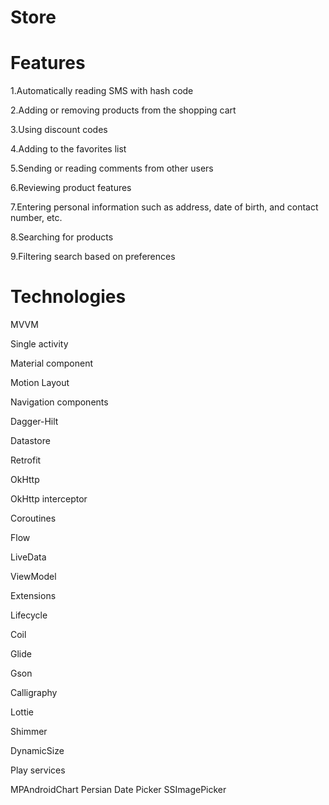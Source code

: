 # Store



# Features   

1.Automatically reading SMS with hash code

2.Adding or removing products from the shopping cart

3.Using discount codes

4.Adding to the favorites list

5.Sending or reading comments from other users

6.Reviewing product features

7.Entering personal information such as address, date of birth, and contact number, etc.

8.Searching for products

9.Filtering search based on preferences



# Technologies

MVVM 

Single activity

Material component 

Motion Layout 

Navigation components 

Dagger-Hilt 

Datastore 

Retrofit 

OkHttp 

OkHttp interceptor  

Coroutines 

Flow 

LiveData 

ViewModel 

Extensions 

Lifecycle 

Coil 

Glide 

Gson 

Calligraphy 

Lottie 

Shimmer 

DynamicSize 

Play services 

MPAndroidChart 
Persian Date Picker 
SSImagePicker
